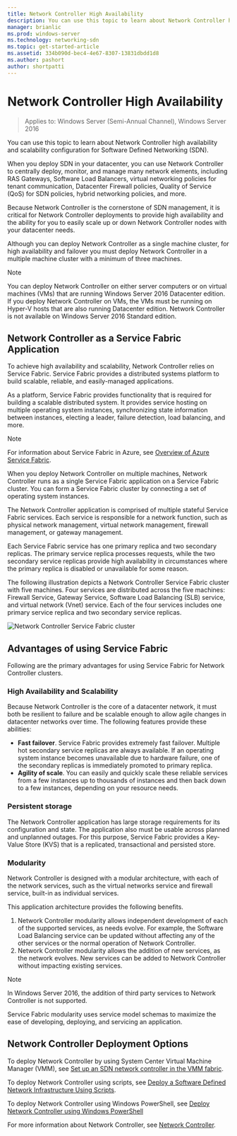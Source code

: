 ```yaml
---
title: Network Controller High Availability
description: You can use this topic to learn about Network Controller high availability for Software Defined Networking (SDN) in Windows Server 2016.
manager: brianlic
ms.prod: windows-server
ms.technology: networking-sdn
ms.topic: get-started-article
ms.assetid: 334b090d-bec4-4e67-8307-13831dbdd1d8
ms.author: pashort
author: shortpatti
---
```


# Network Controller High Availability

>Applies to: Windows Server (Semi-Annual Channel), Windows Server 2016

You can use this topic to learn about Network Controller high availability and scalability configuration for Software Defined Networking \(SDN\).

When you deploy SDN in your datacenter, you can use Network Controller to centrally deploy, monitor, and manage many network elements, including RAS Gateways, Software Load Balancers, virtual networking policies for tenant communication, Datacenter Firewall policies, Quality of Service \(QoS\) for SDN policies, hybrid networking policies, and more.

Because Network Controller is the cornerstone of SDN management, it is critical for Network Controller deployments to provide high availability and the ability for you to easily scale up or down Network Controller nodes with your datacenter needs.

Although you can deploy Network Controller as a single machine cluster, for high availability and failover you must deploy Network Controller in a multiple machine cluster with a minimum of three machines.

>[!NOTE]
>You can deploy Network Controller on either server computers or on virtual machines \(VMs\) that are running Windows Server 2016 Datacenter edition. If you deploy Network Controller on VMs, the VMs must be running on Hyper-V hosts that are also running Datacenter edition. Network Controller is not available on Windows Server 2016 Standard edition.

## Network Controller as a Service Fabric Application

To achieve high availability and scalability, Network Controller relies on Service Fabric. Service Fabric provides a distributed systems platform to build scalable, reliable, and easily-managed applications.

As a platform, Service Fabric provides functionality that is required for building a scalable distributed system. It provides service hosting on multiple operating system instances, synchronizing state information between instances, electing a leader, failure detection, load balancing, and more.

>[!NOTE]
>For information about Service Fabric in Azure, see [Overview of Azure Service Fabric](https://docs.microsoft.com/azure/service-fabric/service-fabric-overview).

When you deploy Network Controller on multiple machines, Network Controller runs as a single Service Fabric application on a Service Fabric cluster. You can form a Service Fabric cluster  by connecting a set of operating system instances.

The Network Controller application is comprised of multiple stateful Service Fabric services. Each service is responsible for a network function, such as physical network management, virtual network management, firewall management, or gateway management. 

Each Service Fabric service has one primary replica and two secondary replicas. The primary service replica processes requests, while the two secondary service replicas provide high availability in circumstances where the primary replica is disabled or unavailable for some reason.

The following illustration depicts a Network Controller Service Fabric cluster with five machines. Four services are distributed across the five machines: Firewall Service, Gateway Service, Software Load Balancing \(SLB\) service, and virtual network \(Vnet\) service.  Each of the four services includes one primary service replica and two secondary service replicas.

![Network Controller Service Fabric cluster](../../../media/Network-Controller-HA/Network-Controller-HA.jpg)

## Advantages of using Service Fabric

Following are the primary advantages for using Service Fabric for Network Controller clusters.

### High Availability and Scalability

Because Network Controller is the core of a datacenter network, it must both be resilient to failure and be scalable enough to allow agile changes in datacenter networks over time. The following features provide these abilities: 

- **Fast failover**. Service Fabric provides extremely fast failover. Multiple hot secondary service replicas are always available. If an operating system instance becomes unavailable due to hardware failure, one of the secondary replicas is immediately promoted to primary replica. 
- **Agility of scale**. You can easily and quickly scale these reliable services from a few instances up to thousands of instances and then back down to a few instances, depending on your resource needs. 

### Persistent storage

The Network Controller application has large storage requirements for its configuration and state. The application also must be usable across planned and unplanned outages. For this purpose, Service Fabric provides a Key-Value Store \(KVS\) that is a replicated, transactional and persisted store.

### Modularity

Network Controller is designed with a modular architecture, with each of the network services, such as the virtual networks service and firewall service, built\-in as individual services. 

This application architecture provides the following benefits.

1. Network Controller modularity allows independent development of each of the supported services, as needs evolve. For example, the Software Load Balancing service can be updated without affecting any of the other services or the normal operation of Network Controller.
2. Network Controller modularity allows the addition of new services, as the network evolves. New services can be added to Network Controller without impacting existing services.

>[!NOTE]
>In Windows Server 2016, the addition of third party services to Network Controller is not supported.

Service Fabric modularity uses service model schemas to maximize the ease of developing, deploying, and servicing an application.

## Network Controller Deployment Options

To deploy Network Controller by using System Center Virtual Machine Manager \(VMM\), see [Set up an SDN network controller in the VMM fabric](https://technet.microsoft.com/system-center-docs/vmm/scenario/sdn-network-controller).

To deploy Network Controller using scripts, see [Deploy a Software Defined Network Infrastructure Using Scripts](../../deploy/Deploy-a-Software-Defined-Network-infrastructure-using-scripts.md).

To deploy Network Controller using Windows PowerShell, see [Deploy Network Controller using Windows PowerShell](../../deploy/Deploy-Network-Controller-using-Windows-PowerShell.md)

For more information about Network Controller, see [Network Controller](Network-Controller.md).